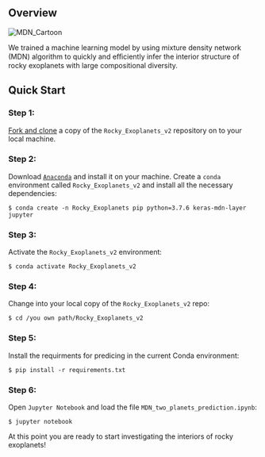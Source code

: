 ## Overview

![MDN_Cartoon](https://user-images.githubusercontent.com/16644993/196080290-b73adcc4-c65b-4a57-91b9-5dc08a903d00.jpg)

We trained a machine learning model by using mixture density network (MDN) algorithm to quickly and eﬃciently infer the interior structure of rocky exoplanets with large compositional diversity.

## Quick Start
### Step 1:
[Fork and clone](https://help.github.com/articles/fork-a-repo) a copy of the `Rocky_Exoplanets_v2` repository on to your local machine.

### Step 2:
Download [`Anaconda`](https://www.anaconda.com/products/individual#Downloads) and install it on your machine.
Create a `conda` environment called `Rocky_Exoplanets_v2` and install all the necessary dependencies:

    $ conda create -n Rocky_Exoplanets pip python=3.7.6 keras-mdn-layer jupyter
    
### Step 3:
Activate the `Rocky_Exoplanets_v2` environment:

    $ conda activate Rocky_Exoplanets_v2

### Step 4:
Change into your local copy of the `Rocky_Exoplanets_v2` repo:

    $ cd /you own path/Rocky_Exoplanets_v2

### Step 5:
Install the requirments for predicing in the current Conda environment:

    $ pip install -r requirements.txt

### Step 6:
Open `Jupyter Notebook` and load the file `MDN_two_planets_prediction.ipynb`:

    $ jupyter notebook

At this point you are ready to start investigating the interiors of rocky exoplanets!
